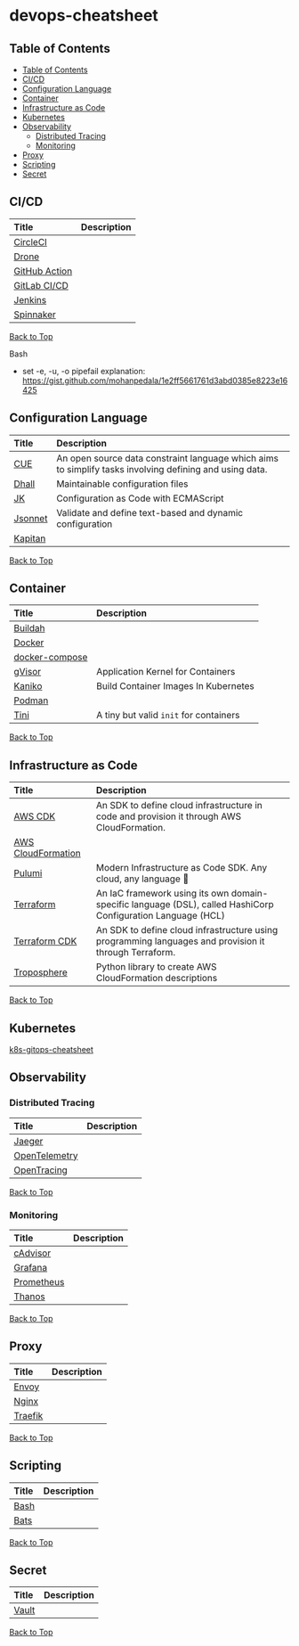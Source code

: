 # devops-cheatsheet

<!--START_SECTION:awesome:table-of-contents-->

## Table of Contents

-   [Table of Contents](#table-of-contents)
-   [CI/CD](#cicd)
-   [Configuration Language](#configuration-language)
-   [Container](#container)
-   [Infrastructure as Code](#infrastructure-as-code)
-   [Kubernetes](#kubernetes)
-   [Observability](#observability)
    -   [Distributed Tracing](#distributed-tracing)
    -   [Monitoring](#monitoring)
-   [Proxy](#proxy)
-   [Scripting](#scripting)
-   [Secret](#secret)

<!--END_SECTION:awesome:table-of-contents-->

## CI/CD

<!--START_SECTION:awesome:ci-cd-->

| Title                                                | Description |
| :--------------------------------------------------- | :---------- |
| [CircleCI](https://circleci.com/)                    |             |
| [Drone](https://github.com/drone/drone)              |             |
| [GitHub Action](https://github.com/features/actions) |             |
| [GitLab CI/CD](https://docs.gitlab.com/ee/ci/)       |             |
| [Jenkins](https://github.com/jenkinsci/jenkins)      |             |
| [Spinnaker](https://spinnaker.io/)                   |             |

[Back to Top](#table-of-contents)

<!--END_SECTION:awesome:ci-cd-->

Bash

-   set -e, -u, -o pipefail explanation: <https://gist.github.com/mohanpedala/1e2ff5661761d3abd0385e8223e16425>

## Configuration Language

<!--START_SECTION:awesome:configuration-language-->

| Title                                             | Description                                                                                             |
| :------------------------------------------------ | :------------------------------------------------------------------------------------------------------ |
| [CUE](https://github.com/cuelang/cue)             | An open source data constraint language which aims to simplify tasks involving defining and using data. |
| [Dhall](https://github.com/dhall-lang/dhall-lang) | Maintainable configuration files                                                                        |
| [JK](https://github.com/jkcfg/jk)                 | Configuration as Code with ECMAScript                                                                   |
| [Jsonnet](https://github.com/google/jsonnet)      | Validate and define text-based and dynamic configuration                                                |
| [Kapitan](https://github.com/deepmind/kapitan)    |                                                                                                         |

[Back to Top](#table-of-contents)

<!--END_SECTION:awesome:configuration-language-->

## Container

<!--START_SECTION:awesome:container-->

| Title                                                    | Description                            |
| :------------------------------------------------------- | :------------------------------------- |
| [Buildah](https://github.com/containers/buildah)         |                                        |
| [Docker](https://www.docker.com/)                        |                                        |
| [docker-compose](https://github.com/docker/compose)      |                                        |
| [gVisor](https://github.com/google/gvisor)               | Application Kernel for Containers      |
| [Kaniko](https://github.com/GoogleContainerTools/kaniko) | Build Container Images In Kubernetes   |
| [Podman](https://github.com/containers/podman)           |                                        |
| [Tini](https://github.com/krallin/tini)                  | A tiny but valid `init` for containers |

[Back to Top](#table-of-contents)

<!--END_SECTION:awesome:container-->

## Infrastructure as Code

<!--START_SECTION:awesome:iac-->

| Title                                                        | Description                                                                                                  |
| :----------------------------------------------------------- | :----------------------------------------------------------------------------------------------------------- |
| [AWS CDK](https://github.com/aws/aws-cdk)                    | An SDK to define cloud infrastructure in code and provision it through AWS CloudFormation.                   |
| [AWS CloudFormation](https://aws.amazon.com/cloudformation/) |                                                                                                              |
| [Pulumi](https://github.com/pulumi/pulumi)                   | Modern Infrastructure as Code SDK. Any cloud, any language 🚀                                                |
| [Terraform](https://github.com/hashicorp/terraform)          | An IaC framework using its own domain-specific language (DSL), called HashiCorp Configuration Language (HCL) |
| [Terraform CDK](https://github.com/hashicorp/terraform-cdk)  | An SDK to define cloud infrastructure using programming languages and provision it through Terraform.        |
| [Troposphere](https://github.com/cloudtools/troposphere)     | Python library to create AWS CloudFormation descriptions                                                     |

[Back to Top](#table-of-contents)

<!--END_SECTION:awesome:iac-->

## Kubernetes

[k8s-gitops-cheatsheet](https://github.com/WhatTheFar/k8s-gitops-cheatsheet)

## Observability

<!--START_SECTION:awesome:observability-->

### Distributed Tracing

| Title                                             | Description |
| :------------------------------------------------ | :---------- |
| [Jaeger](https://github.com/jaegertracing/jaeger) |             |
| [OpenTelemetry](https://opentelemetry.io/)        |             |
| [OpenTracing](https://opentracing.io/)            |             |

[Back to Top](#table-of-contents)

### Monitoring

| Title                                                  | Description |
| :----------------------------------------------------- | :---------- |
| [cAdvisor](https://github.com/google/cadvisor)         |             |
| [Grafana](https://github.com/grafana/grafana)          |             |
| [Prometheus](https://github.com/prometheus/prometheus) |             |
| [Thanos](https://github.com/thanos-io/thanos)          |             |

[Back to Top](#table-of-contents)

<!--END_SECTION:awesome:observability-->

## Proxy

<!--START_SECTION:awesome:proxy-->

| Title                                          | Description |
| :--------------------------------------------- | :---------- |
| [Envoy](https://github.com/envoyproxy/envoy)   |             |
| [Nginx](https://github.com/nginx/nginx)        |             |
| [Traefik](https://github.com/traefik/traefik/) |             |

[Back to Top](#table-of-contents)

<!--END_SECTION:awesome:proxy-->

## Scripting

<!--START_SECTION:awesome:scripting-->

| Title                                       | Description |
| :------------------------------------------ | :---------- |
| [Bash](https://www.gnu.org/software/bash/)  |             |
| [Bats](https://github.com/sstephenson/bats) |             |

[Back to Top](#table-of-contents)

<!--END_SECTION:awesome:scripting-->

## Secret

<!--START_SECTION:awesome:secret-->

| Title                                       | Description |
| :------------------------------------------ | :---------- |
| [Vault](https://github.com/hashicorp/vault) |             |

[Back to Top](#table-of-contents)

<!--END_SECTION:awesome:secret-->
